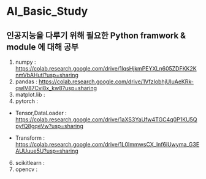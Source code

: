 # **AI_Basic_Study** #

## **인공지능을 다루기 위해 필요한 Python framwork & module 에 대해 공부**

1. numpy : https://colab.research.google.com/drive/1lqsHjkmPEYXLn605ZDFKK2KnmVbAHutl?usp=sharing
2. pandas : https://colab.research.google.com/drive/1VfzIobhjUIuAeKRk-qwlV87Cvi8x_kw8?usp=sharing
3. matplot.lib :
4. pytorch :

* Tensor,DataLoader : https://colab.research.google.com/drive/1aXS3YaUfw4TGC4q0P1KU5QpyfQ8gqeVw?usp=sharing

* Transform : https://colab.research.google.com/drive/1L0ImmwsCX_lnf6iUwyma_G3EAUUuue5U?usp=sharing

  
6. scikitlearn :
7. opencv : 
